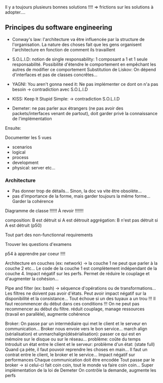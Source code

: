 Il y a toujours plusieurs bonnes solutions !!!! $\Rightarrow$ frictions sur les solutions à adopter....

## Principes du software engineering

- Conway's law: l'architecture va être influencée par la structure de l'organisation.
  La nature des choses fait que les gens organisent l'architecture en fonction de comment ils travaillent
  
- S.O.L.I.D: notion de single responsability: 1 composant a 1 et 1 seule responsabilité.
  Possibilité d'étendre le comportement en empêchant les autres de modifier ce comportement
  Substitution de Liskov:
  On dépend d'interfaces et pas de classes concrêtes...

- YAGNI: You aren't gonna need it: Ne pas implémenter ce dont on n'a pas besoin -> contradiction avec S.O.L.I.D

- KISS: Keep It Stupid Simple: -> contradiction S.O.L.I.D

- Demeter: ne pas parler aux étrangers (ne pas avoir des packets/interfaces venant de partout), doit garder privé la connaissance de l'implémentation

Ensuite:

Documenter les 5 vues
- scenarios
- logical
- process
- development
- physical: server etc...

### Architecture
- Pas donner trop de détails... Sinon, la doc va vite être obsolète...
- pas d'importance de la forme, mais garder toujours la même forme... Garder la cohérence

Diagramme de classe !!!!!! À revoir !!!!!!!

composition: B est détruit si A est détrouit
aggrégation: B n'est pas détruit si A est détruit (p50)




Tout part des non-functionnal requirements

Trouver les questions d'examens

p54 à apprendre par coeur !!!!

Architecture en couches (ex: network) -> la couche 1 ne peut que parler à la couche 2 etc... Le code de la couche 1 est complètement indépendant de la couche 4. Impact négatif sur les perfs.
Permet de réduire le couplage et d'augmenter la cohésion...

Pipe and filter (ex: bash) -> séquence d'opérations ou de transformations... Les filtres ne doivent pas avoir d'états. Peut avoir impact négatif sur la disponibilité et la consistance...
Tout échoue si un des tuyaux a un trou !!! Il faut recommencer du début dans ces conditions !!! On ne peut pas recommencer au début du filtre.
réduit couplage, manage ressources (travail en parallèle), augmente cohérence

Broker: On passe par un intermédiaire qui met le client et le serveur en communication... Broker nous envoie vers le bon service...
march align (sérialisation) et unmarchalign(désérialisation): passer ce qui est en mémoire sur le disque ou sur le réseau... problème: coûte du temps
Introduit un état entre le client et le serveur: problème d'un état: (state full) Quand ça pète, il faut pouvoir reprendre les choses en main...
Il faut un contrat entre le client, le broker et le service...
Impact négatif sur performances
Chaque communication doit être encodée
Tout passe par le broker -> si celui-ci fait coin coin, tout le monde va faire coin coin...
Super implémentation de la loi de Demeter
On contrôle la demande, augmente les perfs